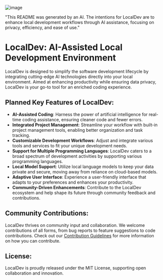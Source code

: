 ![image](https://github.com/MightEnlightenYou/LocalDev/assets/86793055/af808a01-fca9-4e69-adab-cf6c24a527e3)



"This README was generated by an AI. The intentions for LocalDev are to enhance local development workflows through AI assistance, focusing on privacy, efficiency, and ease of use."

# LocalDev: AI-Assisted Local Development Environment

LocalDev is designed to simplify the software development lifecycle by integrating cutting-edge AI technologies directly into your local environment. Aimed at enhancing productivity while ensuring data privacy, LocalDev is your go-to tool for an enriched coding experience.

## Planned Key Features of LocalDev:

- **AI-Assisted Coding**: Harness the power of artificial intelligence for real-time coding assistance, ensuring cleaner code and fewer errors.
- **Integrated Project Management**: Streamline your workflow with built-in project management tools, enabling better organization and task tracking.
- **Customizable Development Workflows**: Adjust and integrate various tools and services to fit your unique development needs.
- **Support for Multiple Programming Languages**: LocalDev caters to a broad spectrum of development activities by supporting various programming languages.
- **Local Model Support**: Utilize local language models to keep your data private and secure, moving away from reliance on cloud-based models.
- **Adaptive User Interface**: Experience a user-friendly interface that adapts to your preferences and enhances your productivity.
- **Community-Driven Enhancements**: Contribute to the LocalDev ecosystem and help shape its future through community feedback and contributions.

## Community Contributions:

LocalDev thrives on community input and collaboration. We welcome contributions of all forms, from bug reports to feature suggestions to code contributions. Check out our [Contribution Guidelines](#) for more information on how you can contribute.

## License:

LocalDev is proudly released under the MIT License, supporting open collaboration and innovation.
